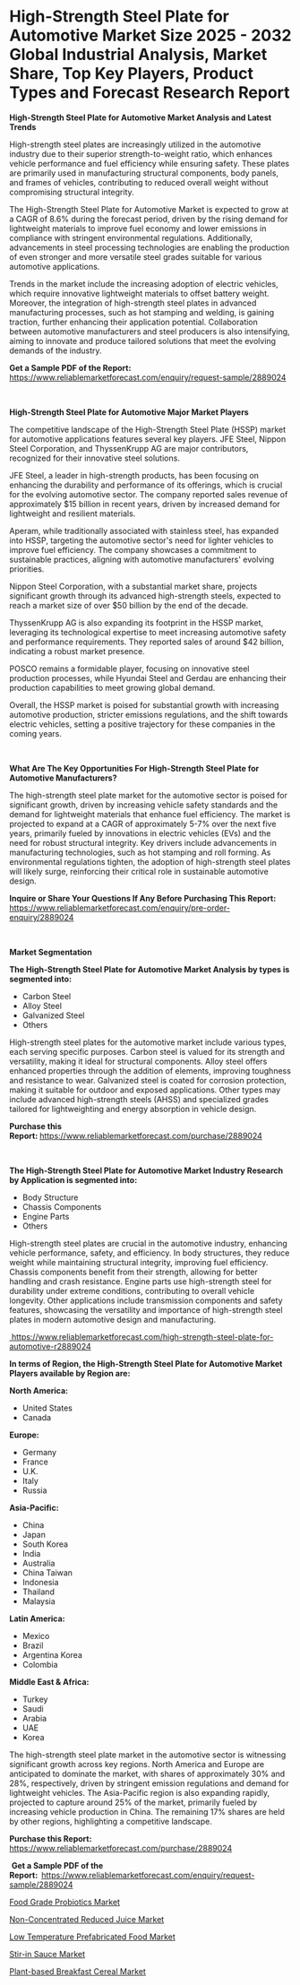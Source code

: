 <p><h1>High-Strength Steel Plate for Automotive Market Size 2025 - 2032 Global Industrial Analysis, Market Share, Top Key Players, Product Types and Forecast Research Report</h1></p><p><strong>High-Strength Steel Plate for Automotive Market Analysis and Latest Trends</strong></p>
<p><p>High-strength steel plates are increasingly utilized in the automotive industry due to their superior strength-to-weight ratio, which enhances vehicle performance and fuel efficiency while ensuring safety. These plates are primarily used in manufacturing structural components, body panels, and frames of vehicles, contributing to reduced overall weight without compromising structural integrity. </p><p>The High-Strength Steel Plate for Automotive Market is expected to grow at a CAGR of 8.6% during the forecast period, driven by the rising demand for lightweight materials to improve fuel economy and lower emissions in compliance with stringent environmental regulations. Additionally, advancements in steel processing technologies are enabling the production of even stronger and more versatile steel grades suitable for various automotive applications. </p><p>Trends in the market include the increasing adoption of electric vehicles, which require innovative lightweight materials to offset battery weight. Moreover, the integration of high-strength steel plates in advanced manufacturing processes, such as hot stamping and welding, is gaining traction, further enhancing their application potential. Collaboration between automotive manufacturers and steel producers is also intensifying, aiming to innovate and produce tailored solutions that meet the evolving demands of the industry.</p></p>
<p><strong>Get a Sample PDF of the Report:&nbsp;</strong> <a href="https://www.reliablemarketforecast.com/enquiry/request-sample/2889024?utm_campaign=2886&utm_medium=2&utm_source=Github&utm_content=ia&utm_term=14032025&utm_id=high-strength-steel-plate-for-automotive">https://www.reliablemarketforecast.com/enquiry/request-sample/2889024</a></p>
<p>&nbsp;</p>
<p><strong>High-Strength Steel Plate for Automotive Major Market Players</strong></p>
<p><p>The competitive landscape of the High-Strength Steel Plate (HSSP) market for automotive applications features several key players. JFE Steel, Nippon Steel Corporation, and ThyssenKrupp AG are major contributors, recognized for their innovative steel solutions. </p><p>JFE Steel, a leader in high-strength products, has been focusing on enhancing the durability and performance of its offerings, which is crucial for the evolving automotive sector. The company reported sales revenue of approximately $15 billion in recent years, driven by increased demand for lightweight and resilient materials.</p><p>Aperam, while traditionally associated with stainless steel, has expanded into HSSP, targeting the automotive sector's need for lighter vehicles to improve fuel efficiency. The company showcases a commitment to sustainable practices, aligning with automotive manufacturers' evolving priorities.</p><p>Nippon Steel Corporation, with a substantial market share, projects significant growth through its advanced high-strength steels, expected to reach a market size of over $50 billion by the end of the decade. </p><p>ThyssenKrupp AG is also expanding its footprint in the HSSP market, leveraging its technological expertise to meet increasing automotive safety and performance requirements. They reported sales of around $42 billion, indicating a robust market presence.</p><p>POSCO remains a formidable player, focusing on innovative steel production processes, while Hyundai Steel and Gerdau are enhancing their production capabilities to meet growing global demand. </p><p>Overall, the HSSP market is poised for substantial growth with increasing automotive production, stricter emissions regulations, and the shift towards electric vehicles, setting a positive trajectory for these companies in the coming years.</p></p>
<p>&nbsp;</p>
<p><strong>What Are The Key Opportunities For High-Strength Steel Plate for Automotive Manufacturers?</strong></p>
<p><p>The high-strength steel plate market for the automotive sector is poised for significant growth, driven by increasing vehicle safety standards and the demand for lightweight materials that enhance fuel efficiency. The market is projected to expand at a CAGR of approximately 5-7% over the next five years, primarily fueled by innovations in electric vehicles (EVs) and the need for robust structural integrity. Key drivers include advancements in manufacturing technologies, such as hot stamping and roll forming. As environmental regulations tighten, the adoption of high-strength steel plates will likely surge, reinforcing their critical role in sustainable automotive design.</p></p>
<p><strong>Inquire or Share Your Questions If Any Before Purchasing This Report:</strong> <a href="https://www.reliablemarketforecast.com/enquiry/pre-order-enquiry/2889024?utm_campaign=2886&utm_medium=2&utm_source=Github&utm_content=ia&utm_term=14032025&utm_id=high-strength-steel-plate-for-automotive">https://www.reliablemarketforecast.com/enquiry/pre-order-enquiry/2889024</a></p>
<p>&nbsp;</p>
<p><strong>Market Segmentation</strong></p>
<p><strong>The High-Strength Steel Plate for Automotive Market Analysis by types is segmented into:</strong></p>
<p><ul><li>Carbon Steel</li><li>Alloy Steel</li><li>Galvanized Steel</li><li>Others</li></ul></p>
<p><p>High-strength steel plates for the automotive market include various types, each serving specific purposes. Carbon steel is valued for its strength and versatility, making it ideal for structural components. Alloy steel offers enhanced properties through the addition of elements, improving toughness and resistance to wear. Galvanized steel is coated for corrosion protection, making it suitable for outdoor and exposed applications. Other types may include advanced high-strength steels (AHSS) and specialized grades tailored for lightweighting and energy absorption in vehicle design.</p></p>
<p><strong>Purchase this Report:&nbsp;</strong><a href="https://www.reliablemarketforecast.com/purchase/2889024?utm_campaign=2886&utm_medium=2&utm_source=Github&utm_content=ia&utm_term=14032025&utm_id=high-strength-steel-plate-for-automotive">https://www.reliablemarketforecast.com/purchase/2889024</a></p>
<p>&nbsp;</p>
<p><strong>The High-Strength Steel Plate for Automotive Market Industry Research by Application is segmented into:</strong></p>
<p><ul><li>Body Structure</li><li>Chassis Components</li><li>Engine Parts</li><li>Others</li></ul></p>
<p><p>High-strength steel plates are crucial in the automotive industry, enhancing vehicle performance, safety, and efficiency. In body structures, they reduce weight while maintaining structural integrity, improving fuel efficiency. Chassis components benefit from their strength, allowing for better handling and crash resistance. Engine parts use high-strength steel for durability under extreme conditions, contributing to overall vehicle longevity. Other applications include transmission components and safety features, showcasing the versatility and importance of high-strength steel plates in modern automotive design and manufacturing.</p></p>
<p><a href="https://www.reliablemarketforecast.com/high-strength-steel-plate-for-automotive-r2889024?utm_campaign=2886&utm_medium=2&utm_source=Github&utm_content=ia&utm_term=14032025&utm_id=high-strength-steel-plate-for-automotive">&nbsp;https://www.reliablemarketforecast.com/high-strength-steel-plate-for-automotive-r2889024</a></p>
<p><strong>In terms of Region, the High-Strength Steel Plate for Automotive Market Players available by Region are:</strong></p>
<p>
    <p> <strong> North America: </strong>
        <ul>
            <li>United States</li>
            <li>Canada</li>
        </ul>
        </p> 
    <p> <strong> Europe: </strong>
        <ul>
            <li>Germany</li>
            <li>France</li>
            <li>U.K.</li>
            <li>Italy</li>
            <li>Russia</li>
        </ul>
        </p> 
    <p> <strong> Asia-Pacific: </strong>
        <ul>
            <li>China</li>
            <li>Japan</li>
            <li>South Korea</li>
            <li>India</li>
            <li>Australia</li>
            <li>China Taiwan</li>
            <li>Indonesia</li>
            <li>Thailand</li>
            <li>Malaysia</li>
        </ul>
        </p> 
    <p> <strong> Latin America: </strong>
        <ul>
            <li>Mexico</li>
            <li>Brazil</li>
            <li>Argentina Korea</li>
            <li>Colombia</li>
        </ul>
        </p> 
    <p> <strong> Middle East & Africa: </strong>
        <ul>
            <li>Turkey</li>
            <li>Saudi</li>
            <li>Arabia</li>
            <li>UAE</li>
            <li>Korea</li>
        </ul>
    </p>
    </p>
<p><p>The high-strength steel plate market in the automotive sector is witnessing significant growth across key regions. North America and Europe are anticipated to dominate the market, with shares of approximately 30% and 28%, respectively, driven by stringent emission regulations and demand for lightweight vehicles. The Asia-Pacific region is also expanding rapidly, projected to capture around 25% of the market, primarily fueled by increasing vehicle production in China. The remaining 17% shares are held by other regions, highlighting a competitive landscape.</p></p>
<p><strong>Purchase this Report: </strong><a href="https://www.reliablemarketforecast.com/purchase/2889024?utm_campaign=2886&utm_medium=2&utm_source=Github&utm_content=ia&utm_term=14032025&utm_id=high-strength-steel-plate-for-automotive">https://www.reliablemarketforecast.com/purchase/2889024</a></p>
<p>&nbsp;<strong>Get a Sample PDF of the Report:&nbsp;&nbsp;</strong><a href="https://www.reliablemarketforecast.com/enquiry/request-sample/2889024?utm_campaign=2886&utm_medium=2&utm_source=Github&utm_content=ia&utm_term=14032025&utm_id=high-strength-steel-plate-for-automotive">https://www.reliablemarketforecast.com/enquiry/request-sample/2889024</a></p>
<p><strong></strong></p>
<p><p><a href="https://www.linkedin.com/pulse/food-grade-probiotics-industry-research-report-global-analysis-uy5mc?utm_campaign=2886&utm_medium=2&utm_source=Github&utm_content=ia&utm_term=14032025&utm_id=high-strength-steel-plate-for-automotive">Food Grade Probiotics Market</a></p><p><a href="https://www.linkedin.com/pulse/non-concentrated-reduced-juice-market-analysis-future-sdojc?utm_campaign=2886&utm_medium=2&utm_source=Github&utm_content=ia&utm_term=14032025&utm_id=high-strength-steel-plate-for-automotive">Non-Concentrated Reduced Juice Market</a></p><p><a href="https://www.linkedin.com/pulse/examining-global-low-temperature-prefabricated-food-5qvoc?utm_campaign=2886&utm_medium=2&utm_source=Github&utm_content=ia&utm_term=14032025&utm_id=high-strength-steel-plate-for-automotive">Low Temperature Prefabricated Food Market</a></p><p><a href="https://www.linkedin.com/pulse/stir-in-sauce-market-growth-study-provides-comprehensive-outlook-g0y8e?utm_campaign=2886&utm_medium=2&utm_source=Github&utm_content=ia&utm_term=14032025&utm_id=high-strength-steel-plate-for-automotive">Stir-in Sauce Market</a></p><p><a href="https://www.linkedin.com/pulse/detailed-examination-plant-based-breakfast-cereal-market-macro-seqae?utm_campaign=2886&utm_medium=2&utm_source=Github&utm_content=ia&utm_term=14032025&utm_id=high-strength-steel-plate-for-automotive">Plant-based Breakfast Cereal Market</a></p></p>